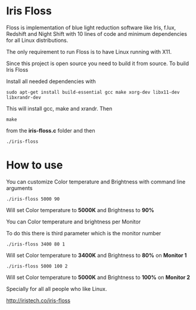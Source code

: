 # Iris Floss
Floss is implementation of blue light reduction software like Iris, f.lux, Redshift and Night Shift with 10 lines of code and minimum dependencies for all Linux distributions.

The only requirement to run Floss is to have Linux running with X11.

Since this project is open source you need to build it from source. To build Iris Floss

Install all needed dependencies with

```
sudo apt-get install build-essential gcc make xorg-dev libx11-dev libxrandr-dev
```

This will install gcc, make and xrandr. Then

```
make
```

from the **iris-floss.c** folder and then

```
./iris-floss
```

# How to use

You can customize Color temperature and Brightness with command line arguments

```
./iris-floss 5000 90
```

Will set Color temperature to **5000K** and Brightness to **90%**

You can Color temperature and brightness per Monitor

To do this there is third parameter which is the monitor number

```
./iris-floss 3400 80 1
```

Will set Color temperature to **3400K** and Brightness to **80%** on **Monitor 1**

```
./iris-floss 5000 100 2
```

Will set Color temperature to **5000K** and Brightness to **100%** on **Monitor 2**

Specially for all all people who like Linux.

http://iristech.co/iris-floss
